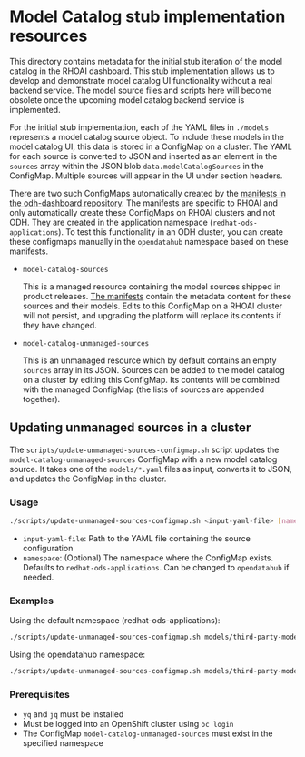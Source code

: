 # Model Catalog stub implementation resources

This directory contains metadata for the initial stub iteration of the model catalog in the RHOAI dashboard. This stub implementation allows us to develop and demonstrate model catalog UI functionality without a real backend service. The model source files and scripts here will become obsolete once the upcoming model catalog backend service is implemented.

For the initial stub implementation, each of the YAML files in `./models` represents a model catalog source object. To include these models in the model catalog UI, this data is stored in a ConfigMap on a cluster. The YAML for each source is converted to JSON and inserted as an element in the `sources` array within the JSON blob `data.modelCatalogSources` in the ConfigMap. Multiple sources will appear in the UI under section headers.

There are two such ConfigMaps automatically created by the [manifests in the odh-dashboard repository](https://github.com/opendatahub-io/odh-dashboard/blob/main/manifests/rhoai/shared/apps/model-catalog). The manifests are specific to RHOAI and only automatically create these ConfigMaps on RHOAI clusters and not ODH. They are created in the application namespace (`redhat-ods-applications`). To test this functionality in an ODH cluster, you can create these configmaps manually in the `opendatahub` namespace based on these manifests.

- `model-catalog-sources`

  This is a managed resource containing the model sources shipped in product releases. [The manifests](https://github.com/opendatahub-io/odh-dashboard/blob/main/manifests/rhoai/shared/apps/model-catalog/model-catalog-configmap.yaml) contain the metadata content for these sources and their models. Edits to this ConfigMap on a RHOAI cluster will not persist, and upgrading the platform will replace its contents if they have changed.

- `model-catalog-unmanaged-sources`

  This is an unmanaged resource which by default contains an empty `sources` array in its JSON. Sources can be added to the model catalog on a cluster by editing this ConfigMap. Its contents will be combined with the managed ConfigMap (the lists of sources are appended together).

## Updating unmanaged sources in a cluster

The `scripts/update-unmanaged-sources-configmap.sh` script updates the `model-catalog-unmanaged-sources` ConfigMap with a new model catalog source. It takes one of the `models/*.yaml` files as input, converts it to JSON, and updates the ConfigMap in the cluster.

### Usage

```bash
./scripts/update-unmanaged-sources-configmap.sh <input-yaml-file> [namespace]
```

- `input-yaml-file`: Path to the YAML file containing the source configuration
- `namespace`: (Optional) The namespace where the ConfigMap exists. Defaults to `redhat-ods-applications`. Can be changed to `opendatahub` if needed.

### Examples

Using the default namespace (redhat-ods-applications):

```bash
./scripts/update-unmanaged-sources-configmap.sh models/third-party-models.yaml
```

Using the opendatahub namespace:

```bash
./scripts/update-unmanaged-sources-configmap.sh models/third-party-models.yaml opendatahub
```

### Prerequisites

- `yq` and `jq` must be installed
- Must be logged into an OpenShift cluster using `oc login`
- The ConfigMap `model-catalog-unmanaged-sources` must exist in the specified namespace
